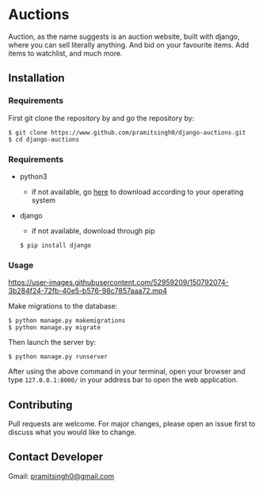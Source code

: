 # Auctions
Auction, as the name suggests is an auction website, built with django, where you can sell literally anything. And bid on your favourite items. Add items to watchlist, and much more.

## Installation

### Requirements

First git clone the repository by and go the repository by:
```
$ git clone https://www.github.com/pramitsingh0/django-auctions.git
$ cd django-auctions
```

### Requirements
* python3
    + if not available, go [here](https://www.python.org/downloads/) to download according to your operating system

* django
    + if not available, download through pip
    ```
    $ pip install django
    ```

### Usage



https://user-images.githubusercontent.com/52959209/150792074-3b284f24-72fb-40e5-b576-98c7857aaa72.mp4


Make migrations to the database:
```
$ python manage.py makemigrations
$ python manage.py migrate
```
Then launch the server by:
```
$ python manage.py runserver
```

After using the above command in your terminal, open your browser and type `127.0.0.1:8000/` in your address bar to open the web application.


## Contributing
Pull requests are welcome. For major changes, please open an issue first to discuss what you would like to change.

## Contact Developer 
Gmail: pramitsingh0@gmail.com
